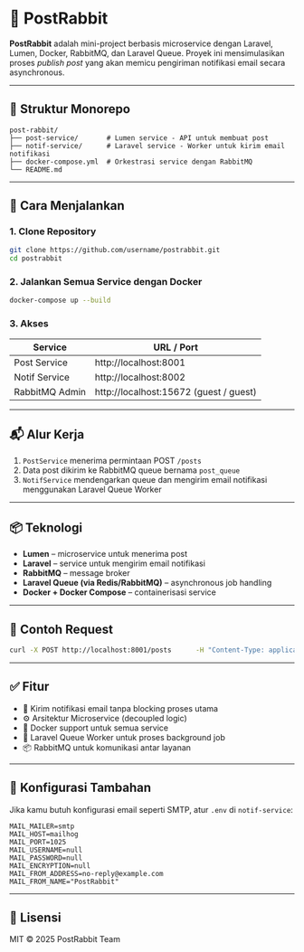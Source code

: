 # 🐇 PostRabbit

**PostRabbit** adalah mini-project berbasis microservice dengan Laravel, Lumen, Docker, RabbitMQ, dan Laravel Queue. Proyek ini mensimulasikan proses _publish post_ yang akan memicu pengiriman notifikasi email secara asynchronous.

---

## 🧩 Struktur Monorepo

```
post-rabbit/
├── post-service/       # Lumen service - API untuk membuat post
├── notif-service/      # Laravel service - Worker untuk kirim email notifikasi
├── docker-compose.yml  # Orkestrasi service dengan RabbitMQ
└── README.md
```

---

## 🚀 Cara Menjalankan

### 1. Clone Repository
```bash
git clone https://github.com/username/postrabbit.git
cd postrabbit
```

### 2. Jalankan Semua Service dengan Docker
```bash
docker-compose up --build
```

### 3. Akses

| Service         | URL / Port             |
|-----------------|------------------------|
| Post Service    | http://localhost:8001  |
| Notif Service   | http://localhost:8002  |
| RabbitMQ Admin  | http://localhost:15672 (guest / guest) |

---

## 📬 Alur Kerja

1. `PostService` menerima permintaan POST `/posts`
2. Data post dikirim ke RabbitMQ queue bernama `post_queue`
3. `NotifService` mendengarkan queue dan mengirim email notifikasi menggunakan Laravel Queue Worker

---

## 📦 Teknologi

- **Lumen** – microservice untuk menerima post
- **Laravel** – service untuk mengirim email notifikasi
- **RabbitMQ** – message broker
- **Laravel Queue (via Redis/RabbitMQ)** – asynchronous job handling
- **Docker + Docker Compose** – containerisasi service

---

## 🧪 Contoh Request

```bash
curl -X POST http://localhost:8001/posts      -H "Content-Type: application/json"      -d '{"title": "Hello", "content": "World"}'
```

---

## ✅ Fitur

- 📨 Kirim notifikasi email tanpa blocking proses utama
- ⚙️ Arsitektur Microservice (decoupled logic)
- 🐳 Docker support untuk semua service
- 🔁 Laravel Queue Worker untuk proses background job
- 📦 RabbitMQ untuk komunikasi antar layanan

---

## 🧂 Konfigurasi Tambahan

Jika kamu butuh konfigurasi email seperti SMTP, atur `.env` di `notif-service`:
```env
MAIL_MAILER=smtp
MAIL_HOST=mailhog
MAIL_PORT=1025
MAIL_USERNAME=null
MAIL_PASSWORD=null
MAIL_ENCRYPTION=null
MAIL_FROM_ADDRESS=no-reply@example.com
MAIL_FROM_NAME="PostRabbit"
```

---

## 🧠 Lisensi

MIT © 2025 PostRabbit Team
